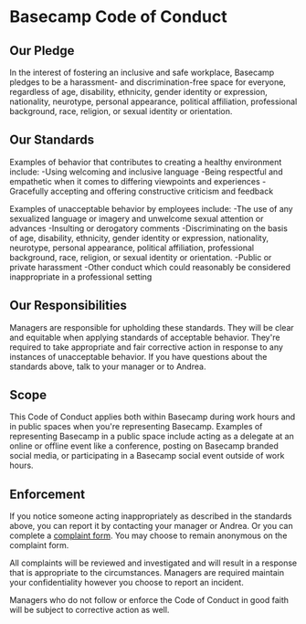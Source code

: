# Basecamp Code of Conduct

## Our Pledge

In the interest of fostering an inclusive and safe workplace, Basecamp pledges to be a harassment- and discrimination-free space for everyone, regardless of age, disability, ethnicity, gender identity or expression, nationality, neurotype, personal appearance, political affiliation, professional background, race, religion, or sexual identity or orientation.

## Our Standards

Examples of behavior that contributes to creating a healthy environment include:
-Using welcoming and inclusive language
-Being respectful and empathetic when it comes to differing viewpoints and experiences
-Gracefully accepting and offering constructive criticism and feedback

Examples of unacceptable behavior by employees include:
-The use of any sexualized language or imagery and unwelcome sexual attention or advances
-Insulting or derogatory comments
-Discriminating on the basis of age, disability, ethnicity, gender identity or expression, nationality, neurotype, personal appearance, political affiliation, professional background, race, religion, or sexual identity or orientation.
-Public or private harassment
-Other conduct which could reasonably be considered inappropriate in a professional setting

## Our Responsibilities
Managers are responsible for upholding these standards. They will be clear and equitable when applying standards of acceptable behavior. They're required to take appropriate and fair corrective action in response to any instances of unacceptable behavior. If you have questions about the standards above, talk to your manager or to Andrea. 

## Scope
This Code of Conduct applies both within Basecamp during work hours and in public spaces when you're representing Basecamp. Examples of representing Basecamp in a public space include acting as a delegate at an online or offline event like a conference, posting on Basecamp branded social media, or participating in a Basecamp social event outside of work hours. 

## Enforcement
If you notice someone acting inappropriately as described in the standards above, you can report it by contacting your manager or Andrea. Or you can complete a [complaint form](https://3.basecamp.com/2914079/buckets/34/documents/2006612007). You may choose to remain anonymous on the complaint form. 

All complaints will be reviewed and investigated and will result in a response that is appropriate to the circumstances. Managers are required maintain your confidentiality however you choose to report an incident.

Managers who do not follow or enforce the Code of Conduct in good faith will be subject to corrective action as well.
